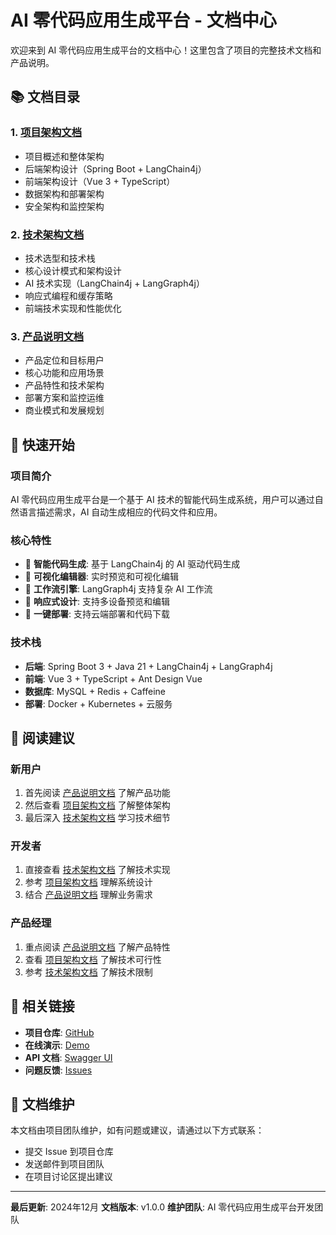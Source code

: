 # AI 零代码应用生成平台 - 文档中心

欢迎来到 AI 零代码应用生成平台的文档中心！这里包含了项目的完整技术文档和产品说明。

## 📚 文档目录

### 1. [项目架构文档](./项目架构文档.md)
- 项目概述和整体架构
- 后端架构设计（Spring Boot + LangChain4j）
- 前端架构设计（Vue 3 + TypeScript）
- 数据架构和部署架构
- 安全架构和监控架构

### 2. [技术架构文档](./技术架构文档.md)
- 技术选型和技术栈
- 核心设计模式和架构设计
- AI 技术实现（LangChain4j + LangGraph4j）
- 响应式编程和缓存策略
- 前端技术实现和性能优化

### 3. [产品说明文档](./产品说明文档.md)
- 产品定位和目标用户
- 核心功能和应用场景
- 产品特性和技术架构
- 部署方案和监控运维
- 商业模式和发展规划

## 🚀 快速开始

### 项目简介
AI 零代码应用生成平台是一个基于 AI 技术的智能代码生成系统，用户可以通过自然语言描述需求，AI 自动生成相应的代码文件和应用。

### 核心特性
- 🤖 **智能代码生成**: 基于 LangChain4j 的 AI 驱动代码生成
- 🎨 **可视化编辑器**: 实时预览和可视化编辑
- 🔄 **工作流引擎**: LangGraph4j 支持复杂 AI 工作流
- 📱 **响应式设计**: 支持多设备预览和编辑
- 🚀 **一键部署**: 支持云端部署和代码下载

### 技术栈
- **后端**: Spring Boot 3 + Java 21 + LangChain4j + LangGraph4j
- **前端**: Vue 3 + TypeScript + Ant Design Vue
- **数据库**: MySQL + Redis + Caffeine
- **部署**: Docker + Kubernetes + 云服务

## 📖 阅读建议

### 新用户
1. 首先阅读 [产品说明文档](./产品说明文档.md) 了解产品功能
2. 然后查看 [项目架构文档](./项目架构文档.md) 了解整体架构
3. 最后深入 [技术架构文档](./技术架构文档.md) 学习技术细节

### 开发者
1. 直接查看 [技术架构文档](./技术架构文档.md) 了解技术实现
2. 参考 [项目架构文档](./项目架构文档.md) 理解系统设计
3. 结合 [产品说明文档](./产品说明文档.md) 理解业务需求

### 产品经理
1. 重点阅读 [产品说明文档](./产品说明文档.md) 了解产品特性
2. 查看 [项目架构文档](./项目架构文档.md) 了解技术可行性
3. 参考 [技术架构文档](./技术架构文档.md) 了解技术限制

## 🔗 相关链接

- **项目仓库**: [GitHub](https://github.com/your-repo/yu-ai-code-mother)
- **在线演示**: [Demo](https://demo.your-domain.com)
- **API 文档**: [Swagger UI](http://localhost:8123/swagger-ui.html)
- **问题反馈**: [Issues](https://github.com/your-repo/yu-ai-code-mother/issues)

## 📝 文档维护

本文档由项目团队维护，如有问题或建议，请通过以下方式联系：

- 提交 Issue 到项目仓库
- 发送邮件到项目团队
- 在项目讨论区提出建议

---

**最后更新**: 2024年12月
**文档版本**: v1.0.0
**维护团队**: AI 零代码应用生成平台开发团队



